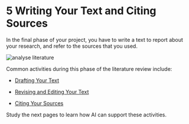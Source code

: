 
# 5 Writing Your Text and Citing Sources

In the final phase of your project, you have to write a text to report about your research, and refer to the sources that you used.

![analyse literature](part2-writing.png)

Common activities during this phase of the literature review include:

- [Drafting Your Text](draft.md)

- [Revising and Editing Your Text](revising.md)

- [Citing Your Sources](cite-references.md)

Study the next pages to learn how AI can support these activities.